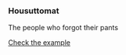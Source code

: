 ### Housuttomat

The people who forgot their pants


[Check the example](http://codepen.io/anon/pen/pyYyZN)